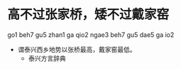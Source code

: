 # 高不过张家桥，矮不过戴家窑
go1 beh7 gu5 zhan1 ga qio2 ngae3 beh7 gu5 dae5 ga io2
+ 谓泰兴西乡地势以张桥最高，戴家窑最低。
  * 泰兴方言辞典
